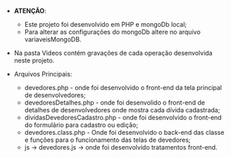- <b>ATENÇÃO</b>: 
  - Este projeto foi desenvolvido em PHP e mongoDb local;
  - Para alterar as configurações do mongoDb altere no arquivo variaveisMongoDB.

- Na pasta Videos contém gravações de cada operação desenvolvida neste projeto.

- Arquivos Principais:
  - devedores.php - onde foi desenvolvido o front-end da tela principal de desenvolvedores;
  - devedoresDetalhes.php - onde foi desenvolido o front-end de detalhes de desenvolvedores onde mostra cada dívida cadastrada;
  - dividasDevedoresCadastro.php - onde foi desenvolvido o front-end do formulário para cadastro ou edição;
  - devedores.class.php - Onde foi desenvolvido o back-end das classe e funções para o funcionamento das telas de devedores;
  - js -> devedores.js -> onde foi desenvolvido tratamentos front-end.
